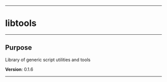 * * *
# libtools
* * *
## Purpose

Library of generic script utilities and tools

**Version**: 0.1.6

* * *
